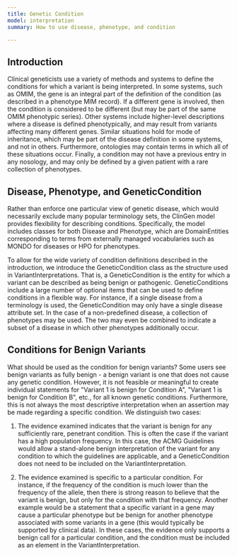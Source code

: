 ```yaml
---
title: Genetic Condition
model: interpretation
summary: How to use disease, phenotype, and condition

---
```


Introduction
------------

Clinical geneticists use a variety of methods and systems to define the conditions for which a variant is being interpreted.  In some systems, such as OMIM, the gene is an integral part of the definition of the condition (as described in a phenotype MIM record). If a different gene is involved, then the condition is considered to be different (but may be part of the same OMIM phenotypic series).   Other systems include higher-level descriptions where a disease is defined phenotypically, and may result from variants affecting many different genes.  Similar situations hold for mode of inheritance, which may be part of the disease definition in some systems, and not in others.  Furthermore, ontologies may contain terms in which all of these situations occur.  Finally, a condition may not have a previous entry in any nosology, and may only be defined by a given patient with a rare collection of phenotypes.

Disease, Phenotype, and GeneticCondition
----------------------------------------

Rather than enforce one particular view of genetic disease, which would necessarily exclude many popular terminology sets, the ClinGen model provides flexibility for describing conditions.  Specifically, the model includes classes for both Disease and Phenotype, which are DomainEntities corresponding to terms from externally managed vocabularies such as MONDO for diseases or HPO for phenotypes.

To allow for the wide variety of condition definitions described in the introduction, we introduce the GeneticCondition class as the structure used in VariantInterpretations.  That is, a GeneticCondition is the entity for which a variant can be described as being benign or pathogenic.  GeneticConditions include a large number of optional items that can be used to define conditions in a flexible way.  For instance, if a single disease from a terminology is used, the GeneticCondition may only have a single disease attribute set.  In the case of a non-predefined disease, a collection of phenotypes may be used.  The two may even be combined to indicate a subset of a disease in which other phenotypes additionally occur.

Conditions for Benign Variants
------------------------------

What should be used as the condition for benign variants?  Some users see benign variants as fully benign - a benign variant is one that does not cause any genetic condition. However, it is not feasible or meaningful to create individual statements for "Variant 1 is benign for Condition A", "Variant 1 is benign for Condition B", etc., for all known genetic conditions. Furthermore, this is not always the most descriptive interpretation when an assertion may be made regarding a specific condition.  We distinguish two cases:

1. The evidence examined indicates that the variant is benign for any sufficiently rare, penetrant condition.  This is often the case if the variant has a high population frequency.  In this case, the ACMG Guidelines would allow a stand-alone benign interpretation of the variant for any condition to which the guidelines are applicable, and a GeneticCondition does not need to be included on the VariantInterpretation.

2. The evidence examined is specific to a particular condition. For instance, if the frequency of the condition is much lower than the frequency of the allele, then there is strong reason to believe that the variant is benign, but only for the condition with that frequency.  Another example would be a statement that a specific variant in a gene may cause a particular phenotype but be benign for another phenotype associated with some variants in a gene (this would typically be supported by clinical data).  In these cases, the evidence only supports a benign call for a particular condition, and the condition must be included as an element in the VariantInterpretation.
